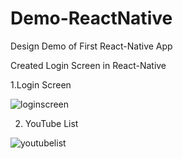 # Demo-ReactNative

Design Demo of First React-Native App

Created Login Screen in React-Native

1.Login Screen

![loginscreen](https://user-images.githubusercontent.com/45251228/49493541-883df980-f882-11e8-907d-9760709fe2af.png)

2. YouTube List 


![youtubelist](https://user-images.githubusercontent.com/45251228/49493542-88d69000-f882-11e8-9851-439c40d4e697.png)



